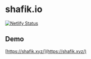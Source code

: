 # shafik.io

[![Netlify Status](https://api.netlify.com/api/v1/badges/bc4283a5-dd87-491b-bc8d-780f32bbe357/deploy-status)]()

## Demo

[https://shafik.xyz/](https://shafik.xyz/)
